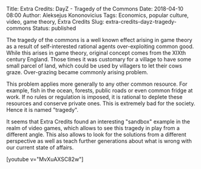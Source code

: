 Title: Extra Credits: DayZ - Tragedy of the Commons
Date: 2018-04-10 08:00
Author: Aleksejus Kononovicius
Tags: Economics, popular culture, video, game theory, Extra Credits
Slug: extra-credits-dayz-tragedy-commons
Status: published

The tragedy of the commons is a well known effect arising in game theory as a result of self-interested rational agents over-exploiting common good. While this arises in game theory, original concept comes from the XIXth century England. Those times it was customary for a village to have some small parcel of land, which could be used by villagers to let their cows graze. Over-grazing became commonly arising problem.

This problem applies more generally to any other common resource. For example, fish in the ocean, forests, public roads or even common fridge at work. If no rules or regulation is imposed, it is rational to deplete these resources and conserve private ones. This is extremely bad for the society. Hence it is named "tragedy".

It seems that Extra Credits found an interesting "sandbox" example in the realm of video games, which allows to see this tragedy in play from a different angle. This also allows to look for the solutions from a different perspective as well as teach further generations about what is wrong with our current state of affairs.

[youtube v="MvXuAXSC82w"]
